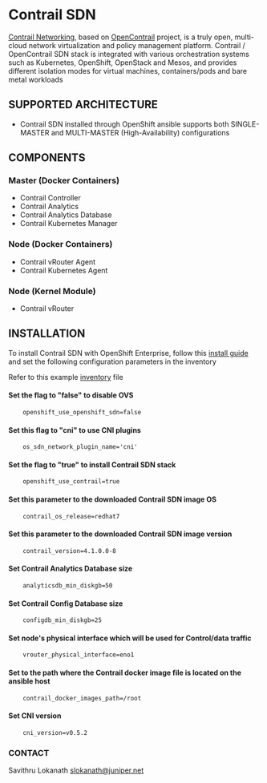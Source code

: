 # Contrail SDN

[Contrail Networking](https://www.juniper.net/us/en/products-services/sdn/contrail/contrail-networking/), based on [OpenContrail](http://www.opencontrail.org/) project, is a truly open, multi-cloud network virtualization and policy management platform. Contrail / OpenContrail SDN stack is integrated with various orchestration systems such as Kubernetes, OpenShift, OpenStack and Mesos, and provides different isolation modes for virtual machines, containers/pods and bare metal workloads

## SUPPORTED ARCHITECTURE

* Contrail SDN installed through OpenShift ansible supports both SINGLE-MASTER and MULTI-MASTER (High-Availability) configurations

## COMPONENTS

### Master (Docker Containers)

* Contrail Controller
* Contrail Analytics
* Contrail Analytics Database
* Contrail Kubernetes Manager

### Node (Docker Containers)

* Contrail vRouter Agent
* Contrail Kubernetes Agent

### Node (Kernel Module)

* Contrail vRouter

## INSTALLATION

To install Contrail SDN with OpenShift Enterprise, follow this [install guide](https://github.com/Juniper/contrail-docker/wiki/Red-Hat-OpenShift-with-Contrail-SDN) and set the following configuration parameters in the inventory

Refer to this example [inventory](https://github.com/savithruml/openshift-contrail/blob/master/openshift/install-files/all-in-one/ose-install) file

#### Set the flag to "false" to disable OVS

        openshift_use_openshift_sdn=false

#### Set this flag to "cni" to use CNI plugins

        os_sdn_network_plugin_name='cni'

#### Set the flag to "true" to install Contrail SDN stack

        openshift_use_contrail=true

#### Set this parameter to the downloaded Contrail SDN image OS

        contrail_os_release=redhat7

#### Set this parameter to the downloaded Contrail SDN image version

        contrail_version=4.1.0.0-8

#### Set Contrail Analytics Database size

        analyticsdb_min_diskgb=50

#### Set Contrail Config Database size

        configdb_min_diskgb=25

#### Set node's physical interface which will be used for Control/data traffic

        vrouter_physical_interface=eno1

#### Set to the path where the Contrail docker image file is located on the ansible host

        contrail_docker_images_path=/root

#### Set CNI version

        cni_version=v0.5.2


### CONTACT

Savithru Lokanath <slokanath@juniper.net>
